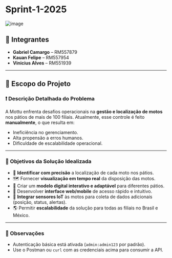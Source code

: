 # Sprint-1-2025

![image](https://github.com/user-attachments/assets/6335eded-1ce5-41f1-8fbd-7921804f3f67)

## 👥 Integrantes

- **Gabriel Camargo** – RM557879  
- **Kauan Felipe** – RM557954  
- **Vinicius Alves** – RM551939  

---

## 📌 Escopo do Projeto

### ❗ Descrição Detalhada do Problema

A Mottu enfrenta desafios operacionais na **gestão e localização de motos** nos pátios de mais de 100 filiais. Atualmente, esse controle é feito **manualmente**, o que resulta em:

- Ineficiência no gerenciamento.
- Alta propensão a erros humanos.
- Dificuldade de escalabilidade operacional.

---

### 🎯 Objetivos da Solução Idealizada

- 📍 **Identificar com precisão** a localização de cada moto nos pátios.
- 🗺️ Fornecer **visualização em tempo real** da disposição das motos.
- 🧩 Criar um **modelo digital interativo e adaptável** para diferentes pátios.
- 📱 Desenvolver **interface web/mobile** de acesso rápido e intuitivo.
- 📡 **Integrar sensores IoT** às motos para coleta de dados adicionais (posição, status, alertas).
- 🌎 Permitir **escalabilidade** da solução para todas as filiais no Brasil e México.



---

### 📎 Observações

- Autenticação básica está ativada (`admin:admin123` por padrão).
- Use o Postman ou `curl` com as credenciais acima para consumir a API.
